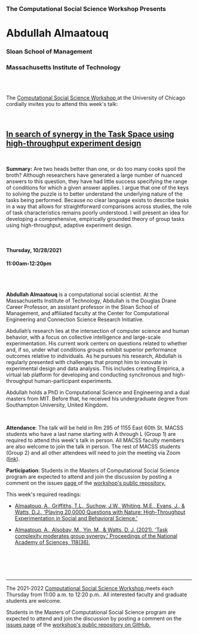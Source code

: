 

<h3 class=pfblock-header> The Computational Social Science Workshop Presents </h3>

<h1 class=pfblock-header3> Abdullah Almaatouq </h1>
<h3 class=pfblock-header3> Sloan School of Management </h3>
<h3 class=pfblock-header3> Massachusetts Institute of Technology </h3>

<br><br>



<p class=pfblock-header3>The <a href="https://macss.uchicago.edu/content/computation-workshop"> Computational Social Science Workshop </a> at the University of Chicago cordially invites you to attend this week's talk:</p>



<br>

<div class=pfblock-header3>
<h2 class=pfblock-header>
  <a href=https://github.com/uchicago-computation-workshop/Fall2021/tree/master/10-28_Almaatouq>  In search of synergy in the Task Space using high-throughput experiment design </a>
</h2>

<br>
</div>



<p class=footertext2>

**Summary:** Are two heads better than one, or do too many cooks spoil the broth? Although researchers have generated a large number of nuanced answers to this question, they have had little success specifying the range of conditions for which a given answer applies. I argue that one of the keys to solving the puzzle is to better understand the underlying nature of the tasks being performed. Because no clear language exists to describe tasks in a way that allows for straightforward comparisons across studies, the role of task characteristics remains poorly understood. I will present an idea for developing a comprehensive, empirically grounded theory of group tasks using high-throughput, adaptive experiment design.


</p>

<br>

<h4 class=pfblock-header3> Thursday, 10/28/2021 </h4>
<h4 class=pfblock-header3> 11:00am-12:20pm </h4>

<br><br>

<p class=footertext2>

**Abdullah Almaatouq** is a computational social scientist. At the Massachusetts Institute of Technology, Abdullah is the Douglas Drane Career Professor, an assistant professor in the Sloan School of Management, and affiliated faculty at the Center for Computational Engineering and Connection Science Research Initiative. 

Abdullah’s research lies at the intersection of computer science and human behavior, with a focus on collective intelligence and large-scale experimentation. His current work centers on questions related to whether and, if so, under what conditions groups exhibit superior performance outcomes relative to individuals. As he pursues his research, Abdullah is regularly presented with challenges that prompt him to innovate in experimental design and data analysis. This includes creating Empirica, a virtual lab platform for developing and conducting synchronous and high-throughput human-participant experiments.

Abdullah holds a PhD in Computational Science and Engineering and a dual masters from MIT. Before that, he received his undergraduate degree from Southampton University, United Kingdom.
</p>

<br>

<p class=footertext2>

**Attendance**: The talk will be held in Rm 295 of 1155 East 60th St. MACSS students who have a last name starting with A through L (Group 1) are required to attend this week's talk in person. All MACSS faculty members are also welcome to join the talk in person. The rest of MACSS students (Group 2) and all other attendees will need to join the meeting via Zoom ([link](https://uchicago.zoom.us/j/95981728771?pwd=SWdIcmVYeDFINmZpaldkbmsxUmN4dz09)).

<p class=footertext2>

**Participation**: Students in the Masters of Computational Social Science program are expected to attend and join the discussion by posting a comment on the issues <a href= https://github.com/uchicago-computation-workshop/Fall2021/issues/7> page </a> of the <a href="https://github.com/uchicago-computation-workshop"> workshop's public repository.</a>

This week's required readings:

- [Almaatouq, A., Griffiths, T.L., Suchow, J.W., Whiting, M.E., Evans, J., & Watts, D.J., 'Playing 20,0000 Questions with Nature: High-Throughput Experimentation in Social and Behavioral Science.'](https://github.com/uchicago-computation-workshop/Fall2021/blob/master/10-28_Almaatouq/HighThroughputExperiments.pdf)

- [Almaatouq, A., Alsobay, M., Yin, M., & Watts, D. J. (2021). 'Task complexity moderates group synergy.' Proceedings of the National Academy of Sciences, 118(36).](https://github.com/uchicago-computation-workshop/Fall2021/blob/master/10-28_Almaatouq/e2101062118.full.pdf)

<br>

<br><br>

---

<p class=footertext> The 2021-2022 <a href="https://macss.uchicago.edu/content/computation-workshop"> Computational Social Science Workshop </a> meets each Thursday from 11:00 a.m. to 12:20 p.m.. All interested faculty and graduate students are welcome.</p>



<p class=footertext>Students in the Masters of Computational Social Science program are expected to attend and join the discussion by posting a comment on the <a href=https://github.com/uchicago-computation-workshop/Fall2021/issues/7>issues page</a> of the <a href=https://github.com/uchicago-computation-workshop/Fall2021/tree/master/10-28_Almaatouq>workshop's public repository on GitHub.</a></p>
